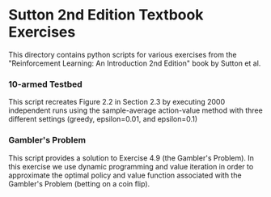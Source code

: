 # Sutton 2nd Edition Textbook Exercises

This directory contains python scripts for various exercises from the "Reinforcement Learning: An Introduction 2nd Edition" book by Sutton et al. 

### 10-armed Testbed

This script recreates Figure 2.2 in Section 2.3 by executing 2000 independent runs 
using the sample-average action-value method with three different settings (greedy, epsilon=0.01, and epsilon=0.1)

### Gambler's Problem

This script provides a solution to Exercise 4.9 (the Gambler's Problem). In this exercise we use dynamic programming and value iteration in order to approximate the optimal policy and value function associated with the Gambler's Problem (betting on a coin flip).

